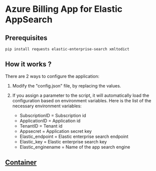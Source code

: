 # Azure Billing App for Elastic AppSearch

## Prerequisites

`pip install requests elastic-enterprise-search xmltodict`

## How it works ?

There are 2 ways to configure the application:

   1. Modify the "config.json" file, by replacing the values.

   2. If you assign a parameter to the script, it will automatically load the configuration based on environment variables. Here is the list of the necessary environment variables:

        - SubscriptionID = Subscription id
        - ApplicationID = Application id
        - TenantID = Tenant id
        - Appsecret = Application secret key
        - Elastic_endpoint = Elastic enterprise search endpoint
        - Elastic_key = Elastic enterprise search key
        - Elastic_enginename = Name of the app search engine

## [Container](https://hub.docker.com/r/teckinfor/azurebillingapp)
